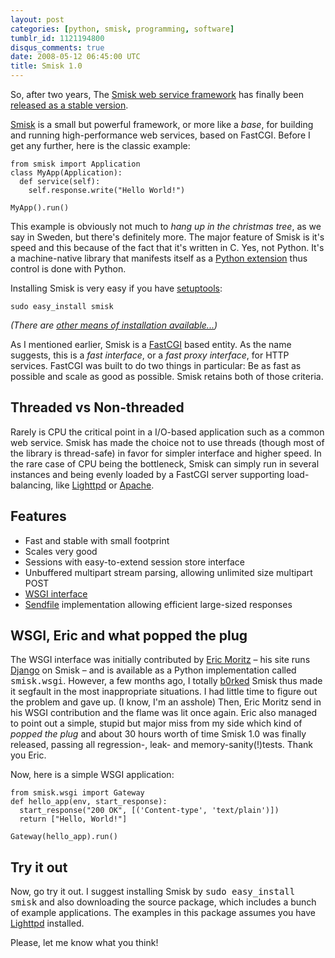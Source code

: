 ```yaml
---
layout: post
categories: [python, smisk, programming, software]
tumblr_id: 1121194800
disqus_comments: true
date: 2008-05-12 06:45:00 UTC
title: Smisk 1.0
---
```


So, after two years, The <a href="http://python-smisk.org/">Smisk web service framework</a> has finally been <a href="http://pypi.python.org/pypi/smisk/1.0.0">released as a stable version</a>.

<a href="http://python-smisk.org/">Smisk</a> is a small but powerful framework, or more like a <em>base</em>, for building and running high-performance web services, based on FastCGI. Before I get any further, here is the classic example:

    from smisk import Application
    class MyApp(Application):
      def service(self):
        self.response.write("Hello World!")
    
    MyApp().run()

This example is obviously not much to <em>hang up in the christmas tree</em>, as we say in Sweden, but there's definitely more. The major feature of Smisk is it's speed and this because of the fact that it's written in C. Yes, not Python. It's a machine-native library that manifests itself as a <a href="http://docs.python.org/ext/">Python extension</a> thus control is done with Python.

Installing Smisk is very easy if you have <a href="http://peak.telecommunity.com/DevCenter/setuptools">setuptools</a>:

    sudo easy_install smisk

<em>(There are <a href="http://github.com/rsms/smisk#readme">other means of installation available...</a>)</em>

As I mentioned earlier, Smisk is a <a href="http://fastcgi.com/devkit/doc/fastcgi-whitepaper/fastcgi.htm">FastCGI</a> based entity. As the name suggests, this is a <em>fast interface</em>, or a <em>fast proxy interface</em>, for HTTP services. FastCGI was built to do two things in particular: Be as fast as possible and scale as good as possible. Smisk retains both of those criteria.
<!--more-->

## Threaded vs Non-threaded

Rarely is CPU the critical point in a I/O-based application such as a common web service. Smisk has made the choice not to use threads (though most of the library is thread-safe) in favor for simpler interface and higher speed. In the rare case of CPU being the bottleneck, Smisk can simply run in several instances and being evenly loaded by a FastCGI server supporting load-balancing, like <a href="http://www.lighttpd.net/">Lighttpd</a> or <a href="http://httpd.apache.org/">Apache</a>.

## Features

<ul>
<li>Fast and stable with small footprint</li>
<li>Scales very good</li>
<li>Sessions with easy-to-extend session store interface</li>
<li>Unbuffered multipart stream parsing, allowing unlimited size multipart POST</li>
<li><a href="http://wsgi.org/wsgi">WSGI interface</a></li>
<li><a href="http://blog.lighttpd.net/articles/2006/07/02/x-sendfile">Sendfile</a> implementation allowing efficient large-sized responses</li>
</ul>

## WSGI, Eric and what popped the plug

The WSGI interface was initially contributed by <a href="http://eric.themoritzfamily.com/">Eric Moritz</a> – his site runs <a href="http://www.djangoproject.com/">Django</a> on Smisk – and is available as a Python implementation called <tt>smisk.wsgi</tt>. However, a few months ago, I totally <a href="http://www.urbandictionary.com/define.php?term=b0rked">b0rked</a> Smisk thus made it segfault in the most inappropriate situations. I had little time to figure out the problem and gave up. (I know, I'm an asshole) Then, Eric Moritz send in his WSGI contribution and the flame was lit once again. Eric also managed to point out a simple, stupid but major miss from my side which kind of <em>popped the plug</em> and about 30 hours worth of time Smisk 1.0 was finally released, passing all regression-, leak- and memory-sanity(!)tests. Thank you Eric.

Now, here is a simple WSGI application:

    from smisk.wsgi import Gateway
    def hello_app(env, start_response):
      start_response("200 OK", [('Content-type', 'text/plain')])
      return ["Hello, World!"]
    
    Gateway(hello_app).run()

## Try it out

Now, go try it out. I suggest installing Smisk by <tt>sudo easy_install smisk</tt> and also downloading the source package, which includes a bunch of example applications. The examples in this package assumes you have <a href="http://www.lighttpd.net/">Lighttpd</a> installed.

Please, let me know what you think!
